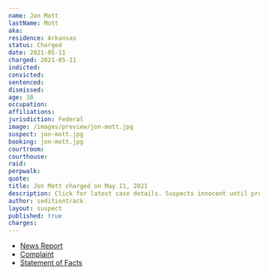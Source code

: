 ```yaml
---
name: Jon Mott
lastName: Mott
aka:
residence: Arkansas
status: Charged
date: 2021-05-11
charged: 2021-05-11
indicted:
convicted: 
sentenced: 
dismissed: 
age: 38
occupation:
affiliations:
jurisdiction: Federal
image: /images/preview/jon-mott.jpg
suspect: jon-mott.jpg
booking: jon-mott.jpg
courtroom:
courthouse:
raid:
perpwalk:
quote:
title: Jon Mott charged on May 11, 2021
description: Click for latest case details. Suspects innocent until proven guilty.
author: seditiontrack
layout: suspect
published: true
charges:
---
```

- [News Report](https://www.ktlo.com/2021/05/14/mott-charged-with-four-offenses-stemming-from-capitol-riot/)
- [Complaint](https://www.justice.gov/usao-dc/case-multi-defendant/file/1394306/download)
- [Statement of Facts](https://www.justice.gov/usao-dc/case-multi-defendant/file/1394311/download)
